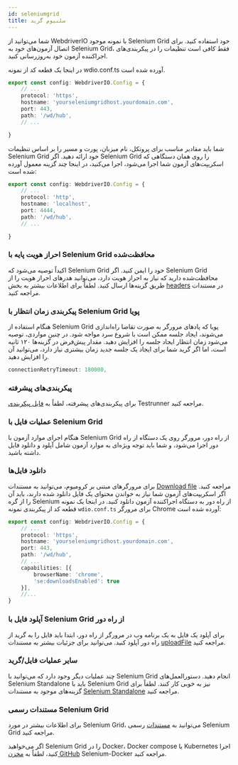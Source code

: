 ```yaml
---
id: seleniumgrid
title: سلنیوم گرید
---
```


شما می‌توانید از WebdriverIO با نمونه موجود Selenium Grid خود استفاده کنید. برای اتصال آزمون‌های خود به Selenium Grid، فقط کافی است تنظیمات را در پیکربندی‌های اجراکننده آزمون خود به‌روزرسانی کنید.

در اینجا یک قطعه کد از نمونه wdio.conf.ts آورده شده است.

```ts title=wdio.conf.ts
export const config: WebdriverIO.Config = {
    // ...
    protocol: 'https',
    hostname: 'yourseleniumgridhost.yourdomain.com',
    port: 443,
    path: '/wd/hub',
    // ...

}
```
شما باید مقادیر مناسب برای پروتکل، نام میزبان، پورت و مسیر را بر اساس تنظیمات Selenium Grid خود ارائه دهید.
اگر Selenium Grid را روی همان دستگاهی که اسکریپت‌های آزمون شما اجرا می‌شود، اجرا می‌کنید، در اینجا چند گزینه معمول آورده شده است:

```ts title=wdio.conf.ts
export const config: WebdriverIO.Config = {
    // ...
    protocol: 'http',
    hostname: 'localhost',
    port: 4444,
    path: '/wd/hub',
    // ...

}
```

### احراز هویت پایه با Selenium Grid محافظت‌شده

اکیداً توصیه می‌شود که Selenium Grid خود را ایمن کنید. اگر Selenium Grid محافظت‌شده دارید که نیاز به احراز هویت دارد، می‌توانید هدرهای احراز هویت را از طریق گزینه‌ها ارسال کنید.
لطفاً برای اطلاعات بیشتر به بخش [headers](https://webdriver.io/docs/configuration/#headers) در مستندات مراجعه کنید.

### پیکربندی زمان انتظار با Selenium Grid پویا

هنگام استفاده از Selenium Grid پویا که پادهای مرورگر به صورت تقاضا راه‌اندازی می‌شوند، ایجاد جلسه ممکن است با شروع سرد مواجه شود. در چنین مواردی، توصیه می‌شود زمان انتظار ایجاد جلسه را افزایش دهید. مقدار پیش‌فرض در گزینه‌ها ۱۲۰ ثانیه است، اما اگر گرید شما برای ایجاد یک جلسه جدید زمان بیشتری نیاز دارد، می‌توانید آن را افزایش دهید.

```ts
connectionRetryTimeout: 180000,
```

### پیکربندی‌های پیشرفته

برای پیکربندی‌های پیشرفته، لطفاً به [فایل پیکربندی](https://webdriver.io/docs/configurationfile) Testrunner مراجعه کنید.

### عملیات فایل با Selenium Grid

هنگام اجرای موارد آزمون با Selenium Grid از راه دور، مرورگر روی یک دستگاه از راه دور اجرا می‌شود، و شما باید توجه ویژه‌ای به موارد آزمون شامل آپلود و دانلود فایل داشته باشید.

### دانلود فایل‌ها

برای مرورگرهای مبتنی بر کرومیوم، می‌توانید به مستندات [Download file](https://webdriver.io/docs/api/browser/downloadFile) مراجعه کنید. اگر اسکریپت‌های آزمون شما نیاز به خواندن محتوای یک فایل دانلود شده دارند، باید آن را از گره Selenium از راه دور به دستگاه اجراکننده آزمون دانلود کنید. در اینجا یک نمونه قطعه کد از پیکربندی نمونه `wdio.conf.ts` برای مرورگر Chrome آورده شده است:

```ts title=wdio.conf.ts
export const config: WebdriverIO.Config = {
    // ...
    protocol: 'https',
    hostname: 'yourseleniumgridhost.yourdomain.com',
    port: 443,
    path: '/wd/hub',
    // ...
    capabilities: [{
        browserName: 'chrome',
        'se:downloadsEnabled': true
    }],
    //...
}
```

### آپلود فایل با Selenium Grid از راه دور

برای آپلود یک فایل به یک برنامه وب در مرورگر از راه دور، ابتدا باید فایل را به گرید از راه دور آپلود کنید. می‌توانید برای جزئیات بیشتر به مستندات [uploadFile](https://webdriver.io/docs/api/browser/uploadFile) مراجعه کنید.

### سایر عملیات فایل/گرید

چند عملیات دیگر وجود دارد که می‌توانید با Selenium Grid انجام دهید. دستورالعمل‌های Selenium Standalone باید با Selenium Grid نیز به خوبی کار کنند. لطفاً برای گزینه‌های موجود به مستندات [Selenium Standalone](https://webdriver.io/docs/api/selenium/) مراجعه کنید.

### مستندات رسمی Selenium Grid

برای اطلاعات بیشتر در مورد Selenium Grid، می‌توانید به [مستندات](https://www.selenium.dev/documentation/grid/) رسمی Selenium Grid مراجعه کنید.

اگر می‌خواهید Selenium Grid را در Docker، Docker compose یا Kubernetes اجرا کنید، لطفاً به [مخزن GitHub](https://github.com/SeleniumHQ/docker-selenium) Selenium-Docker مراجعه کنید.